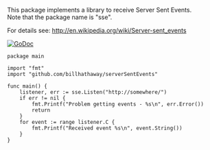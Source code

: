 This package implements a library to receive Server Sent Events.  
Note that the package name is "sse".  

For details see: http://en.wikipedia.org/wiki/Server-sent_events  

[![GoDoc](https://godoc.org/github.com/billhathaway/serverSentEvents?status.png)](https://godoc.org/github.com/billhathaway/serverSentEvents)  

    package main

    import "fmt"
    import "github.com/billhathaway/serverSentEvents"

    func main() {
    	listener, err := sse.Listen("http://somewhere/")
    	if err != nil {
    		fmt.Printf("Problem getting events - %s\n", err.Error())
    		return
    	}
    	for event := range listener.C {
    		fmt.Printf("Received event %s\n", event.String())
    	}
    }


